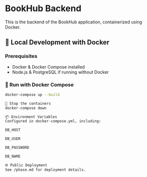 # BookHub Backend

This is the backend of the BookHub application, containerized using Docker.

## 🐳 Local Development with Docker

### Prerequisites

- Docker & Docker Compose installed
- Node.js & PostgreSQL if running without Docker

### 🚀 Run with Docker Compose

```bash
docker-compose up --build

🛑 Stop the containers
docker-compose down

📦 Environment Variables
Configured in docker-compose.yml, including:

DB_HOST

DB_USER

DB_PASSWORD

DB_NAME

🌐 Public Deployment
See /phase.md for deployment details.